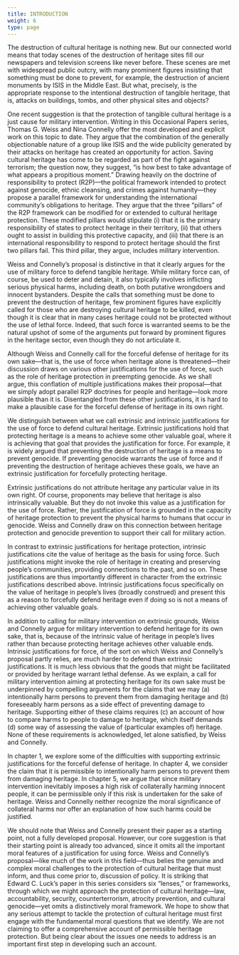 ```yaml
---
title: INTRODUCTION
weight: 6
type: page
---
```

The destruction of cultural heritage is nothing new. But our connected world means that today scenes of the destruction of heritage sites fill our newspapers and television screens like never before. These scenes are met with widespread public outcry, with many prominent figures insisting that something must be done to prevent, for example, the destruction of ancient monuments by ISIS in the Middle East. But what, precisely, is the appropriate response to the intentional destruction of tangible heritage, that is, attacks on buildings, tombs, and other physical sites and objects?

One recent suggestion is that the protection of tangible cultural heritage is a just cause for military intervention. Writing in this Occasional Papers series, Thomas G. Weiss and Nina Connelly offer the most developed and explicit work on this topic to date.  They argue that the combination of the generally objectionable nature of a group like ISIS and the wide publicity generated by their attacks on heritage has created an opportunity for action.  Saving cultural heritage has come to be regarded as part of the fight against terrorism; the question now, they suggest, “is how best to take advantage of what appears a propitious moment.”  Drawing heavily on the doctrine of responsibility to protect (R2P)—the political framework intended to protect against genocide, ethnic cleansing, and crimes against humanity—they propose a parallel framework for understanding the international community’s obligations to heritage. They argue that the three “pillars” of the R2P framework can be modified for or extended to cultural heritage protection. These modified pillars would stipulate (i) that it is the primary responsibility of states to protect heritage in their territory, (ii) that others ought to assist in building this protective capacity, and (iii) that there is an international responsibility to respond to protect heritage should the first two pillars fail. This third pillar, they argue, includes military intervention.

Weiss and Connelly’s proposal is distinctive in that it clearly argues for the use of military force to defend tangible heritage. While military force can, of course, be used to deter and detain, it also typically involves inflicting serious physical harms, including death, on both putative wrongdoers and innocent bystanders. Despite the calls that something must be done to prevent the destruction of heritage, few prominent figures have explicitly called for those who are destroying cultural heritage to be killed, even though it is clear that in many cases heritage could not be protected without the use of lethal force.  Indeed, that such force is warranted seems to be the natural upshot of some of the arguments put forward by prominent figures in the heritage sector, even though they do not articulate it.

Although Weiss and Connelly call for the forceful defense of heritage for its own sake—that is, the use of force when heritage alone is threatened—their discussion draws on various other justifications for the use of force, such as the role of heritage protection in preempting genocide. As we shall argue, this conflation of multiple justifications makes their proposal—that we simply adopt parallel R2P doctrines for people and heritage—look more plausible than it is. Disentangled from these other justifications, it is hard to make a plausible case for the forceful defense of heritage in its own right.

We distinguish between what we call extrinsic and intrinsic justifications for the use of force to defend cultural heritage. Extrinsic justifications hold that protecting heritage is a means to achieve some other valuable goal, where it is achieving that goal that provides the justification for force. For example, it is widely argued that preventing the destruction of heritage is a means to prevent genocide. If preventing genocide warrants the use of force and if preventing the destruction of heritage achieves these goals, we have an extrinsic justification for forcefully protecting heritage.

Extrinsic justifications do not attribute heritage any particular value in its own right. Of course, proponents may believe that heritage is also intrinsically valuable. But they do not invoke this value as a justification for the use of force. Rather, the justification of force is grounded in the capacity of heritage protection to prevent the physical harms to humans that occur in genocide. Weiss and Connelly draw on this connection between heritage protection and genocide prevention to support their call for military action.

In contrast to extrinsic justifications for heritage protection, intrinsic justifications cite the value of heritage as the basis for using force. Such justifications might invoke the role of heritage in creating and preserving people’s communities, providing connections to the past, and so on. These justifications are thus importantly different in character from the extrinsic justifications described above. Intrinsic justifications focus specifically on the value of heritage in people’s lives (broadly construed) and present this as a reason to forcefully defend heritage even if doing so is not a means of achieving other valuable goals.

In addition to calling for military intervention on extrinsic grounds, Weiss and Connelly argue for military intervention to defend heritage for its own sake, that is, because of the intrinsic value of heritage in people’s lives rather than because protecting heritage achieves other valuable ends. Intrinsic justifications for force, of the sort on which Weiss and Connelly’s proposal partly relies, are much harder to defend than extrinsic justifications. It is much less obvious that the goods that might be facilitated or provided by heritage warrant lethal defense. As we explain, a call for military intervention aiming at protecting heritage for its own sake must be underpinned by compelling arguments for the claims that we may (a) intentionally harm persons to prevent them from damaging heritage and (b) foreseeably harm persons as a side effect of preventing damage to heritage. Supporting either of these claims requires (c) an account of how to compare harms to people to damage to heritage, which itself demands (d) some way of assessing the value of (particular examples of) heritage. None of these requirements is acknowledged, let alone satisfied, by Weiss and Connelly.

In chapter 1, we explore some of the difficulties with supporting extrinsic justifications for the forceful defense of heritage. In chapter 4, we consider the claim that it is permissible to intentionally harm persons to prevent them from damaging heritage. In chapter 5, we argue that since military intervention inevitably imposes a high risk of collaterally harming innocent people, it can be permissible only if this risk is undertaken for the sake of heritage. Weiss and Connelly neither recognize the moral significance of collateral harms nor offer an explanation of how such harms could be justified.

We should note that Weiss and Connelly present their paper as a starting point, not a fully developed proposal. However, our core suggestion is that their starting point is already too advanced, since it omits all the important moral features of a justification for using force. Weiss and Connelly’s proposal—like much of the work in this field—thus belies the genuine and complex moral challenges to the protection of cultural heritage that must inform, and thus come prior to, discussion of policy.  It is striking that Edward C. Luck’s paper in this series considers six “lenses,” or frameworks, through which we might approach the protection of cultural heritage—law, accountability, security, counterterrorism, atrocity prevention, and cultural genocide—yet omits a distinctively moral framework. We hope to show that any serious attempt to tackle the protection of cultural heritage must first engage with the fundamental moral questions that we identify. We are not claiming to offer a comprehensive account of permissible heritage protection. But being clear about the issues one needs to address is an important first step in developing such an account.
